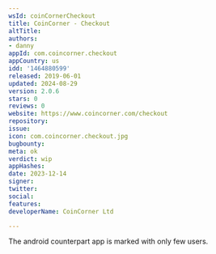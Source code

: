 ```yaml
---
wsId: coinCornerCheckout
title: CoinCorner - Checkout
altTitle: 
authors:
- danny
appId: com.coincorner.checkout
appCountry: us
idd: '1464880599'
released: 2019-06-01
updated: 2024-08-29
version: 2.0.6
stars: 0
reviews: 0
website: https://www.coincorner.com/checkout
repository: 
issue: 
icon: com.coincorner.checkout.jpg
bugbounty: 
meta: ok
verdict: wip
appHashes: 
date: 2023-12-14
signer: 
twitter: 
social: 
features: 
developerName: CoinCorner Ltd

---
```


The android counterpart app is marked with only few users. 
